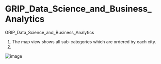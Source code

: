 # GRIP_Data_Science_and_Business_Analytics
GRIP_Data_Science_and_Business_Analytics
1. The map view shows all sub-categories which are ordered by each city.
2. 
![image](https://github.com/Trushali29/GRIP_Data_Science_and_Business_Analytics/assets/84562990/93e99f61-2bf6-46d0-9abc-607e5563c57a)


